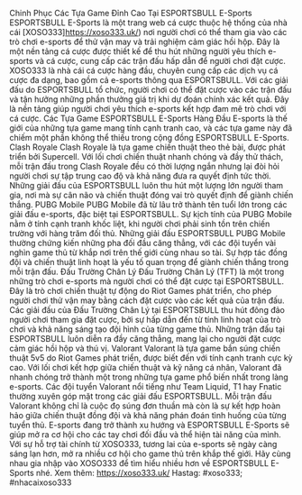 Chinh Phục Các Tựa Game Đỉnh Cao Tại ESPORTSBULL E-Sports
ESPORTSBULL E-Sports là một trang web cá cược thuộc hệ thống của nhà cái [XOSO333]https://xoso333.uk/) nơi người chơi có thể tham gia vào các trò chơi e-sports để thử vận may và trải nghiệm cảm giác hồi hộp. Đây là một nền tảng cá cược được thiết kế để thu hút những người yêu thích e-sports và cá cược, cung cấp các trận đấu hấp dẫn để người chơi đặt cược.
XOSO333 là nhà cái cá cược hàng đầu, chuyên cung cấp các dịch vụ cá cược đa dạng, bao gồm cả e-sports thông qua ESPORTSBULL. Với các giải đấu do ESPORTSBULL tổ chức, người chơi có thể đặt cược vào các trận đấu và tận hưởng những phần thưởng giá trị khi dự đoán chính xác kết quả. Đây là nền tảng giúp người chơi yêu thích e-sports kết hợp đam mê trò chơi với cá cược.
Các Tựa Game ESPORTSBULL E-Sports Hàng Đầu
E-sports là thế giới của những tựa game mang tính cạnh tranh cao, và các tựa game này đã chiếm một phần không thể thiếu trong cộng đồng ESPORTSBULL E-Sports.
Clash Royale
Clash Royale là tựa game chiến thuật theo thẻ bài, được phát triển bởi Supercell. Với lối chơi chiến thuật nhanh chóng và đầy thử thách, mỗi trận đấu trong Clash Royale đều có thời lượng ngắn nhưng lại đòi hỏi người chơi sự tập trung cao độ và khả năng đưa ra quyết định tức thời.
Những giải đấu của ESPORTSBULL luôn thu hút một lượng lớn người tham gia, nơi mà sự cân não và chiến thuật đóng vai trò quyết định để giành chiến thắng.
PUBG Mobile
PUBG Mobile đã từ lâu trở thành tên tuổi lớn trong các giải đấu e-sports, đặc biệt tại ESPORTSBULL. Sự kịch tính của PUBG Mobile nằm ở tính cạnh tranh khốc liệt, khi người chơi phải sinh tồn trên chiến trường với hàng trăm đối thủ.
Những giải đấu ESPORTSBULL PUBG Mobile thường chứng kiến những pha đối đầu căng thẳng, với các đội tuyển vài nghìn game thủ từ khắp nơi trên thế giới cùng nhau so tài. Sự hợp tác đồng đội và chiến thuật linh hoạt là yếu tố quan trọng để giành chiến thắng trong mỗi trận đấu.
Đấu Trường Chân Lý
Đấu Trường Chân Lý (TFT) là một trong những trò chơi e-sports mà người chơi có thể đặt cược tại ESPORTSBULL. Đây là trò chơi chiến thuật tự động do Riot Games phát triển, cho phép người chơi thử vận may bằng cách đặt cược vào các kết quả của trận đấu.
Các giải đấu của Đấu Trường Chân Lý tại ESPORTSBULL thu hút đông đảo người chơi tham gia đặt cược, bởi sự hấp dẫn đến từ tính linh hoạt của trò chơi và khả năng sáng tạo đội hình của từng game thủ. Những trận đấu tại ESPORTSBULL luôn diễn ra đầy căng thẳng, mang lại cho người đặt cược cảm giác hồi hộp và thú vị.
Valorant
Valorant là tựa game bắn súng chiến thuật 5v5 do Riot Games phát triển, được biết đến với tính cạnh tranh cực kỳ cao. Với lối chơi kết hợp giữa chiến thuật và kỹ năng cá nhân, Valorant đã nhanh chóng trở thành một trong những tựa game phổ biến nhất trong làng e-sports.
Các đội tuyển Valorant nổi tiếng như Team Liquid, T1 hay Fnatic thường xuyên góp mặt trong các giải đấu ESPORTSBULL. Mỗi trận đấu Valorant không chỉ là cuộc đọ súng đơn thuần mà còn là sự kết hợp hoàn hảo giữa chiến thuật đồng đội và khả năng phán đoán tình huống của từng tuyển thủ.
E-sports đang trở thành xu hướng và ESPORTSBULL E-Sports sẽ giúp mở ra cơ hội cho các tay chơi đối đầu và thể hiện tài năng của mình. Với sự hỗ trợ tài chính từ XOSO333, tương lai của e-sports sẽ ngày càng sáng lạn hơn, mở ra nhiều cơ hội cho game thủ trên khắp thế giới. Hãy cùng nhau gia nhập vào XOSO333 để tìm hiểu nhiều hơn về ESPORTSBULL E-Sports nhé.
Xem thêm: https://xoso333.uk/
Hastag: #xoso333; #nhacaixoso333

